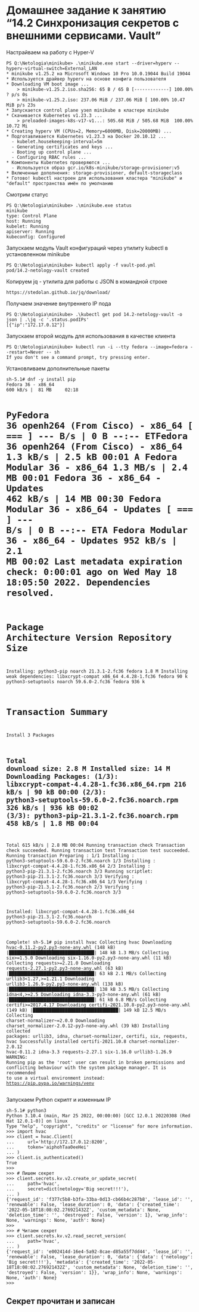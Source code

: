 <h1 class="code-line" data-line-start=0 data-line-end=1 ><a id="____142______Vault_0"></a>Домашнее задание к занятию “14.2 Синхронизация секретов с внешними сервисами. Vault”</h1>
<p class="has-line-data" data-line-start="2" data-line-end="3">Настрайваем на работу с Hyper-V</p>
<pre><code>PS Q:\Netologia\minikube&gt; .\minikube.exe start --driver=hyperv --hyperv-virtual-switch=External_LAN
* minikube v1.25.2 на Microsoft Windows 10 Pro 10.0.19044 Build 19044
* Используется драйвер hyperv на основе конфига пользователя
* Downloading VM boot image ...
    &gt; minikube-v1.25.2.iso.sha256: 65 B / 65 B [-------------] 100.00% ? p/s 0s
    &gt; minikube-v1.25.2.iso: 237.06 MiB / 237.06 MiB [ 100.00% 10.47 MiB p/s 23s
* Запускается control plane узел minikube в кластере minikube
* Скачивается Kubernetes v1.23.3 ...
    &gt; preloaded-images-k8s-v17-v1...: 505.68 MiB / 505.68 MiB  100.00% 10.72 Mi
* Creating hyperv VM (CPUs=2, Memory=6000MB, Disk=20000MB) ...
* Подготавливается Kubernetes v1.23.3 на Docker 20.10.12 ...
  - kubelet.housekeeping-interval=5m
  - Generating certificates and keys ...
  - Booting up control plane ...
  - Configuring RBAC rules ...
* Компоненты Kubernetes проверяются ...
  - Используется образ gcr.io/k8s-minikube/storage-provisioner:v5
* Включенные дополнения: storage-provisioner, default-storageclass
* Готово! kubectl настроен для использования кластера &quot;minikube&quot; и &quot;default&quot; пространства имён по умолчанию
</code></pre>
<p class="has-line-data" data-line-start="24" data-line-end="25">Смотрим статус</p>
<pre><code>PS Q:\Netologia\minikube&gt; .\minikube.exe status
minikube
type: Control Plane
host: Running
kubelet: Running
apiserver: Running
kubeconfig: Configured
</code></pre>
<p class="has-line-data" data-line-start="34" data-line-end="35">Запускаем модуль Vault конфигураций через утилиту kubectl в установленном minikube</p>
<pre><code>PS Q:\Netologia\minikube&gt; kubectl apply -f vault-pod.yml
pod/14.2-netology-vault created
</code></pre>
<p class="has-line-data" data-line-start="39" data-line-end="40">Копируем jq - утилита для работы с JSON в командной строке</p>
<pre><code>https://stedolan.github.io/jq/download/
</code></pre>
<p class="has-line-data" data-line-start="43" data-line-end="44">Получаем значение внутреннего IP пода</p>
<pre><code>PS Q:\Netologia\minikube&gt; .\kubectl get pod 14.2-netology-vault -o json | .\jq -c '.status.podIPs'
[{&quot;ip&quot;:&quot;172.17.0.12&quot;}]
</code></pre>
<p class="has-line-data" data-line-start="47" data-line-end="48">Запускаем второй модуль для использования в качестве клиента</p>
<pre><code>PS Q:\Netologia\minikube&gt; kubectl run -i --tty fedora --image=fedora --restart=Never -- sh
If you don't see a command prompt, try pressing enter.
</code></pre>
<p class="has-line-data" data-line-start="52" data-line-end="53">Установливаем дополнительные пакеты</p>
<pre><code>sh-5.1# dnf -y install pip
Fedora 36 - x86_64                                                                      600 kB/s |  81 MB     02:18

PyFedora 36 openh264 (From Cisco) - x86_64     [   ===                                  ] ---  B/s |   0  B     --:-- ETFedora 36 openh264 (From Cisco) - x86_64                                                1.3 kB/s | 2.5 kB     00:01    A
Fedora Modular 36 - x86_64                                                              1.3 MB/s | 2.4 MB     00:01
Fedora 36 - x86_64 - Updates                                                            462 kB/s |  14 MB     00:30
Fedora Modular 36 - x86_64 - Updates         [                                    === ] ---  B/s |   0  B     --:-- ETA
Fedora Modular 36 - x86_64 - Updates                                                    952 kB/s | 2.1 MB     00:02
Last metadata expiration check: 0:00:01 ago on Wed May 18 18:05:50 2022.
Dependencies resolved.
========================================================================================================================
 Package                            Architecture           Version                         Repository              Size
========================================================================================================================
Installing:
 python3-pip                        noarch                 21.3.1-2.fc36                   fedora                 1.8 M
Installing weak dependencies:
 libxcrypt-compat                   x86_64                 4.4.28-1.fc36                   fedora                  90 k
 python3-setuptools                 noarch                 59.6.0-2.fc36                   fedora                 936 k

Transaction Summary
========================================================================================================================
Install  3 Packages

Total download size: 2.8 M
Installed size: 14 M
Downloading Packages:
(1/3): libxcrypt-compat-4.4.28-1.fc36.x86_64.rpm                                        216 kB/s |  90 kB     00:00
(2/3): python3-setuptools-59.6.0-2.fc36.noarch.rpm                                      326 kB/s | 936 kB     00:02
(3/3): python3-pip-21.3.1-2.fc36.noarch.rpm                                             458 kB/s | 1.8 MB     00:04
------------------------------------------------------------------------------------------------------------------------
Total                                                                                   615 kB/s | 2.8 MB     00:04
Running transaction check
Transaction check succeeded.
Running transaction test
Transaction test succeeded.
Running transaction
  Preparing        :                                                                                                1/1
  Installing       : python3-setuptools-59.6.0-2.fc36.noarch                                                        1/3
  Installing       : libxcrypt-compat-4.4.28-1.fc36.x86_64                                                          2/3
  Installing       : python3-pip-21.3.1-2.fc36.noarch                                                               3/3
  Running scriptlet: python3-pip-21.3.1-2.fc36.noarch                                                               3/3
  Verifying        : libxcrypt-compat-4.4.28-1.fc36.x86_64                                                          1/3
  Verifying        : python3-pip-21.3.1-2.fc36.noarch                                                               2/3
  Verifying        : python3-setuptools-59.6.0-2.fc36.noarch                                                        3/3

Installed:
  libxcrypt-compat-4.4.28-1.fc36.x86_64   python3-pip-21.3.1-2.fc36.noarch   python3-setuptools-59.6.0-2.fc36.noarch

Complete!
sh-5.1# pip install hvac
Collecting hvac
  Downloading hvac-0.11.2-py2.py3-none-any.whl (148 kB)
     |████████████████████████████████| 148 kB 1.3 MB/s
Collecting six&gt;=1.5.0
  Downloading six-1.16.0-py2.py3-none-any.whl (11 kB)
Collecting requests&gt;=2.21.0
  Downloading requests-2.27.1-py2.py3-none-any.whl (63 kB)
     |████████████████████████████████| 63 kB 2.1 MB/s
Collecting urllib3&lt;1.27,&gt;=1.21.1
  Downloading urllib3-1.26.9-py2.py3-none-any.whl (138 kB)
     |████████████████████████████████| 138 kB 3.5 MB/s
Collecting idna&lt;4,&gt;=2.5
  Downloading idna-3.3-py3-none-any.whl (61 kB)
     |████████████████████████████████| 61 kB 6.8 MB/s
Collecting certifi&gt;=2017.4.17
  Downloading certifi-2021.10.8-py2.py3-none-any.whl (149 kB)
     |████████████████████████████████| 149 kB 12.5 MB/s
Collecting charset-normalizer~=2.0.0
  Downloading charset_normalizer-2.0.12-py3-none-any.whl (39 kB)
Installing collected packages: urllib3, idna, charset-normalizer, certifi, six, requests, hvac
Successfully installed certifi-2021.10.8 charset-normalizer-2.0.12 hvac-0.11.2 idna-3.3 requests-2.27.1 six-1.16.0 urllib3-1.26.9
WARNING: Running pip as the 'root' user can result in broken permissions and conflicting behaviour with the system package manager. It is recommended to use a virtual environment instead: https://pip.pypa.io/warnings/venv
</code></pre>
<p class="has-line-data" data-line-start="127" data-line-end="128">Запускаем Python скрипт и изменным IP</p>
<pre><code>sh-5.1# python3
Python 3.10.4 (main, Mar 25 2022, 00:00:00) [GCC 12.0.1 20220308 (Red Hat 12.0.1-0)] on linux
Type &quot;help&quot;, &quot;copyright&quot;, &quot;credits&quot; or &quot;license&quot; for more information.
&gt;&gt;&gt; import hvac
&gt;&gt;&gt; client = hvac.Client(
...     url='http://172.17.0.12:8200',
...     token='aiphohTaa0eeHei'
... )
&gt;&gt;&gt; client.is_authenticated()
True
&gt;&gt;&gt;
&gt;&gt;&gt; # Пишем секрет
&gt;&gt;&gt; client.secrets.kv.v2.create_or_update_secret(
...     path='hvac',
...     secret=dict(netology='Big secret!!!'),
... )
{'request_id': 'f377c5b8-b3fa-33ba-0d13-cb66b4c287b8', 'lease_id': '', 'renewable': False, 'lease_duration': 0, 'data': {'created_time': '2022-05-18T18:08:02.276921432Z', 'custom_metadata': None, 'deletion_time': '', 'destroyed': False, 'version': 1}, 'wrap_info': None, 'warnings': None, 'auth': None}
&gt;&gt;&gt;
&gt;&gt;&gt; # Читаем секрет
&gt;&gt;&gt; client.secrets.kv.v2.read_secret_version(
...     path='hvac',
... )
{'request_id': 'e002414d-16e4-5a92-8cae-d85a55f7dd44', 'lease_id': '', 'renewable': False, 'lease_duration': 0, 'data': {'data': {'netology': 'Big secret!!!'}, 'metadata': {'created_time': '2022-05-18T18:08:02.276921432Z', 'custom_metadata': None, 'deletion_time': '', 'destroyed': False, 'version': 1}}, 'wrap_info': None, 'warnings': None, 'auth': None}
&gt;&gt;&gt;
</code></pre>
<h2 class="code-line" data-line-start=154 data-line-end=155 ><a id="____154"></a>Секрет прочитан и записан</h2>